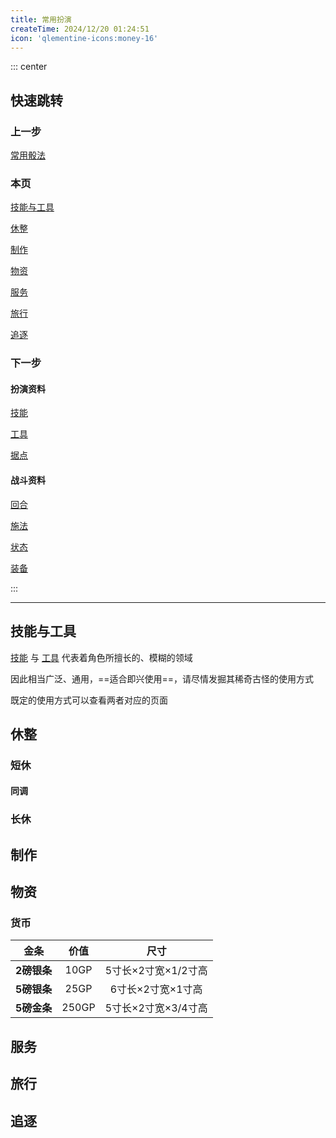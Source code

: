 ```yaml
---
title: 常用扮演
createTime: 2024/12/20 01:24:51
icon: 'qlementine-icons:money-16'
---
```


::: center

## **快速跳转**

### **上一步**

[常用骰法](./quick_roll)

### **本页**

[技能与工具](#技能与工具)

[休整](#休整)

[制作](#制作)

[物资](#物资)

[服务](#服务)

[旅行](#旅行)

[追逐](#追逐)

### **下一步**

#### **扮演资料**

[技能](../data/skill)

[工具](../data/tool)

[据点](../data/bastion)

#### **战斗资料**

[回合](./turn.md)

[施法](./spell)

[状态](../data/condition)

[装备](./item)

:::


-----

## **技能与工具**

[技能](../data/skill) 与 [工具](../data/tool) 代表着角色所擅长的、模糊的领域

因此相当广泛、通用，==适合即兴使用==，请尽情发掘其稀奇古怪的使用方式

既定的使用方式可以查看两者对应的页面

## **休整**

### **短休**

#### **同调**

### **长休**

## **制作**

## **物资**

### **货币**

| **金条**   | **价值** | **尺寸**         |
|:--------:|:------:|:--------------:|
| **2磅银条** | 10GP   | 5寸长×2寸宽×1/2寸高  |
| **5磅银条** | 25GP   | 6寸长×2寸宽×1寸高    |
| **5磅金条** | 250GP  | 5寸长×2寸宽×3/4寸高  |


## **服务**

## **旅行**

## **追逐**
